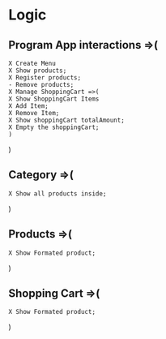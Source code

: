 # Logic

## Program App interactions =>(
    X Create Menu
    X Show products;
    X Register products;
    - Remove products;
    X Manage ShoppingCart =>(
    X Show ShoppingCart Items
    X Add Item;
    X Remove Item;
    X Show shoppingCart totalAmount;
    X Empty the shoppingCart;
    )
    
)

## Category =>(

    X Show all products inside;

)

## Products =>(

    X Show Formated product;

)

## Shopping Cart =>(
    
    X Show Formated product;

)
